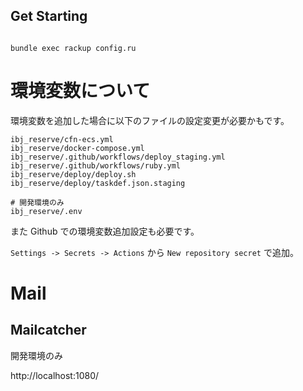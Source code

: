 ## Get Starting

<code>
bundle exec rackup config.ru
</code>

# 環境変数について

環境変数を追加した場合に以下のファイルの設定変更が必要かもです。

```
ibj_reserve/cfn-ecs.yml
ibj_reserve/docker-compose.yml
ibj_reserve/.github/workflows/deploy_staging.yml
ibj_reserve/.github/workflows/ruby.yml
ibj_reserve/deploy/deploy.sh
ibj_reserve/deploy/taskdef.json.staging

# 開発環境のみ
ibj_reserve/.env
```

また Github での環境変数追加設定も必要です。

`Settings -> Secrets -> Actions` から `New repository secret` で追加。

# Mail

## Mailcatcher

開発環境のみ

http://localhost:1080/
